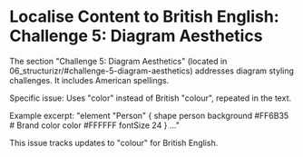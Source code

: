# Localise Content to British English: Challenge 5: Diagram Aesthetics

The section "Challenge 5: Diagram Aesthetics" (located in 06_structurizr/#challenge-5-diagram-aesthetics) addresses diagram styling challenges. It includes American spellings.

Specific issue: Uses "color" instead of British "colour", repeated in the text.

Example excerpt: "element \"Person\" { shape person background #FF6B35 # Brand color color #FFFFFF fontSize 24 } ..."

This issue tracks updates to "colour" for British English.
